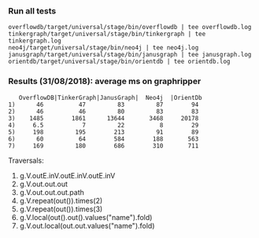 ### Run all tests
```
overflowdb/target/universal/stage/bin/overflowdb | tee overflowdb.log
tinkergraph/target/universal/stage/bin/tinkergraph | tee tinkergraph.log
neo4j/target/universal/stage/bin/neo4j | tee neo4j.log
janusgraph/target/universal/stage/bin/janusgraph | tee janusgraph.log
orientdb/target/universal/stage/bin/orientdb | tee orientdb.log
```

### Results (31/08/2018): average ms on graphripper
```
   OverflowDB|TinkerGraph|JanusGraph|  Neo4j  |OrientDb
1)      46          47         83         87        94
2)      46          46         80         83        83
3)    1485        1861      13644       3468     20178
4)     6.5           7         22          8        29
5)     198         195        213         91        89
6)      60          64        584        188       563
7)     169         180        686        310       711
```

Traversals:
1) g.V.outE.inV.outE.inV.outE.inV
2) g.V.out.out.out
3) g.V.out.out.out.path
4) g.V.repeat(out()).times(2)
5) g.V.repeat(out()).times(3)
6) g.V.local(out().out().values("name").fold)
7) g.V.out.local(out.out.values("name").fold)
